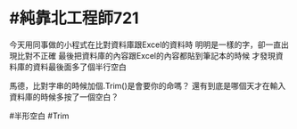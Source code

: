 # #純靠北工程師721



今天用同事做的小程式在比對資料庫跟Excel的資料時
明明是一樣的字，卻一直出現比對不正確
最後把資料庫的內容跟Excel的內容都貼到筆記本的時候
才發現資料庫的資料最後面多了個半行空白

馬德，比對字串的時候加個.Trim()是會要你的命嗎？
還有到底是哪個天才在輸入資料庫的時候多按了一個空白？


#半形空白 #Trim
